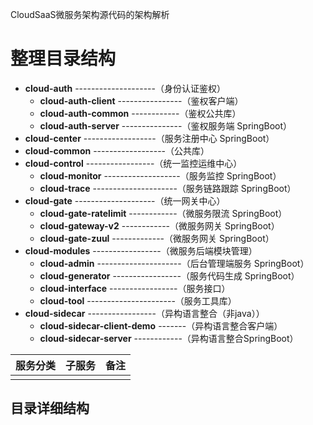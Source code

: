 CloudSaaS微服务架构源代码的架构解析

# 整理目录结构

* **cloud-auth** --------------------（身份认证鉴权）
  * **cloud-auth-client** ----------------（鉴权客户端）
  * **cloud-auth-common** ------------（鉴权公共库）
  * **cloud-auth-server** ---------------（鉴权服务端 SpringBoot）
* **cloud-center** ------------------（服务注册中心 SpringBoot）
* **cloud-common** ------------------（公共库）
* **cloud-control** -----------------（统一监控运维中心）
  * **cloud-monitor** -------------------（服务监控 SpringBoot）
  * **cloud-trace** ---------------------（服务链路跟踪 SpringBoot）
* **cloud-gate** --------------------（统一网关中心）
  * **cloud-gate-ratelimit** ------------（微服务限流 SpringBoot）
  * **cloud-gateway-v2** ------------（微服务网关 SpringBoot）
  * **cloud-gate-zuul** -------------（微服务网关 SpringBoot）
* **cloud-modules** -----------------（微服务后端模块管理）
  * **cloud-admin** ---------------------（后台管理端服务 SpringBoot）
  * **cloud-generator** -----------------（服务代码生成 SpringBoot）
  * **cloud-interface** -----------------（服务接口）
  * **cloud-tool** ----------------------（服务工具库）
* **cloud-sidecar** -----------------（异构语言整合（非java））
  * **cloud-sidecar-client-demo** -------（异构语言整合客户端）
  * **cloud-sidecar-server** ------------（异构语言整合SpringBoot）

| **服务分类** | **子服务** | **备注** |
| :---: | :---: | :---: |
|  |  |  |

## 

## 

## 目录详细结构



